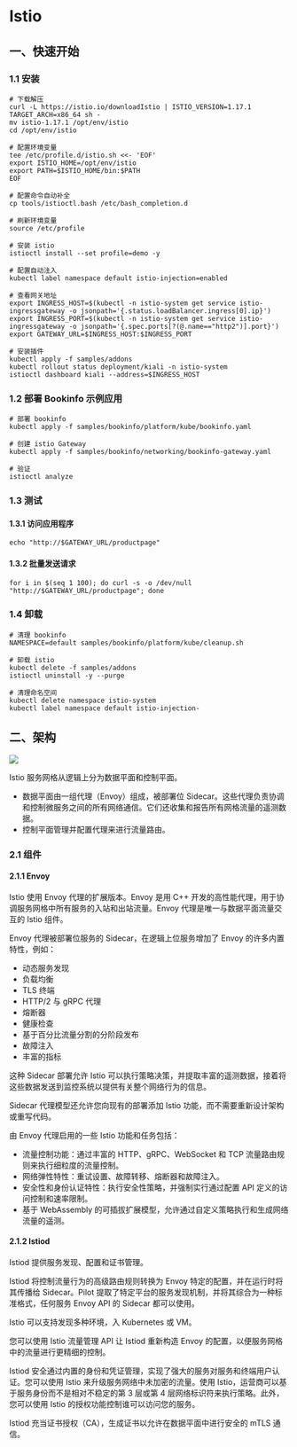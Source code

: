 # Istio

## 一、快速开始

### 1.1 安装

```shell
# 下载解压
curl -L https://istio.io/downloadIstio | ISTIO_VERSION=1.17.1 TARGET_ARCH=x86_64 sh -
mv istio-1.17.1 /opt/env/istio
cd /opt/env/istio

# 配置环境变量
tee /etc/profile.d/istio.sh <<- 'EOF'
export ISTIO_HOME=/opt/env/istio
export PATH=$ISTIO_HOME/bin:$PATH
EOF

# 配置命令自动补全
cp tools/istioctl.bash /etc/bash_completion.d

# 刷新环境变量
source /etc/profile
```

```shell
# 安装 istio
istioctl install --set profile=demo -y

# 配置自动注入
kubectl label namespace default istio-injection=enabled

# 查看网关地址
export INGRESS_HOST=$(kubectl -n istio-system get service istio-ingressgateway -o jsonpath='{.status.loadBalancer.ingress[0].ip}')
export INGRESS_PORT=$(kubectl -n istio-system get service istio-ingressgateway -o jsonpath='{.spec.ports[?(@.name=="http2")].port}')
export GATEWAY_URL=$INGRESS_HOST:$INGRESS_PORT

# 安装插件
kubectl apply -f samples/addons
kubectl rollout status deployment/kiali -n istio-system
istioctl dashboard kiali --address=$INGRESS_HOST
```

### 1.2 部署 Bookinfo 示例应用

```shell
# 部署 bookinfo
kubectl apply -f samples/bookinfo/platform/kube/bookinfo.yaml

# 创建 istio Gateway
kubectl apply -f samples/bookinfo/networking/bookinfo-gateway.yaml

# 验证
istioctl analyze
```

### 1.3 测试

#### 1.3.1 访问应用程序

```shell
echo "http://$GATEWAY_URL/productpage"
```

#### 1.3.2 批量发送请求

```shell
for i in $(seq 1 100); do curl -s -o /dev/null "http://$GATEWAY_URL/productpage"; done
```

### 1.4 卸载

```shell
# 清理 bookinfo
NAMESPACE=default samples/bookinfo/platform/kube/cleanup.sh

# 卸载 istio
kubectl delete -f samples/addons
istioctl uninstall -y --purge

# 清理命名空间
kubectl delete namespace istio-system
kubectl label namespace default istio-injection-
```

## 二、架构

![](https://istio.io/latest/zh/docs/ops/deployment/architecture/arch.svg)

Istio 服务网格从逻辑上分为数据平面和控制平面。

-   数据平面由一组代理（Envoy）组成，被部署位 Sidecar。这些代理负责协调和控制微服务之间的所有网络通信。它们还收集和报告所有网格流量的遥测数据。
-   控制平面管理并配置代理来进行流量路由。

### 2.1 组件

#### 2.1.1 Envoy

Istio 使用 Envoy 代理的扩展版本。Envoy 是用 C++ 开发的高性能代理，用于协调服务网格中所有服务的入站和出站流量。Envoy 代理是唯一与数据平面流量交互的 Istio 组件。

Envoy 代理被部署位服务的 Sidecar，在逻辑上位服务增加了 Envoy 的许多内置特性，例如：

-   动态服务发现
-   负载均衡
-   TLS 终端
-   HTTP/2 与 gRPC 代理
-   熔断器
-   健康检查
-   基于百分比流量分割的分阶段发布
-   故障注入
-   丰富的指标

这种 Sidecar 部署允许 Istio 可以执行策略决策，并提取丰富的遥测数据，接着将这些数据发送到监控系统以提供有关整个网络行为的信息。

Sidecar 代理模型还允许您向现有的部署添加 Istio 功能，而不需要重新设计架构或重写代码。

由 Envoy 代理启用的一些 Istio 功能和任务包括：

-   流量控制功能：通过丰富的 HTTP、gRPC、WebSocket 和 TCP 流量路由规则来执行细粒度的流量控制。
-   网络弹性特性：重试设置、故障转移、熔断器和故障注入。
-   安全性和身份认证特性：执行安全性策略，并强制实行通过配置 API 定义的访问控制和速率限制。
-   基于 WebAssembly 的可插拔扩展模型，允许通过自定义策略执行和生成网络流量的遥测。

#### 2.1.2 Istiod

Istiod 提供服务发现、配置和证书管理。

Istiod 将控制流量行为的高级路由规则转换为 Envoy 特定的配置，并在运行时将其传播给 Sidecar。Pilot 提取了特定平台的服务发现机制，并将其综合为一种标准格式，任何服务 Envoy API 的 Sidecar 都可以使用。

Istio 可以支持发现多种环境，入 Kubernetes 或 VM。

您可以使用 Istio 流量管理 API 让 Istiod 重新构造 Envoy 的配置，以便服务网格中的流量进行更精细的控制。

Istiod 安全通过内置的身份和凭证管理，实现了强大的服务对服务和终端用户认证。您可以使用 Istio 来升级服务网络中未加密的流量。使用 Istio，运营商可以基于服务身份而不是相对不稳定的第 3 层或第 4 层网络标识符来执行策略。此外，您可以使用 Istio 的授权功能控制谁可以访问您的服务。

Istiod 充当证书授权（CA），生成证书以允许在数据平面中进行安全的 mTLS 通信。

